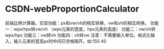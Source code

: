 # CSDN-webProportionCalculator
前端比例计算器。实现功能：px和vw/vh的相互转换，vw和vh的相互转换。
功能一：wpx/hpx转vw/vh  （wpx元素的宽度，hpx元素的高度）
功能二：vw/vh转wpx/hpx
功能三：vw转vh
功能四：vh转vw
注意：不需要输入单位。格式化输入，输入元素的宽高px时中间已空格隔开。如:150 40

